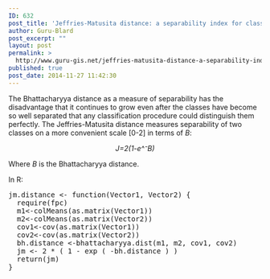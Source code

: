 ```yaml
---
ID: 632
post_title: 'Jeffries-Matusita distance: a separability index for classification'
author: Guru-Blard
post_excerpt: ""
layout: post
permalink: >
  http://www.guru-gis.net/jeffries-matusita-distance-a-separability-index-for-classification/
published: true
post_date: 2014-11-27 11:42:30
---
```

The Bhattacharyya distance as a measure of separability has the disadvantage that it continues to grow even after the classes have become so well separated that any classification procedure could distinguish them perfectly. The Jeffries-Matusita distance measures separability of two classes on a more convenient scale [0-2] in terms of <em>B</em>:

<center>
<em>J=2(1-e^⁻B)</em>
</center>

Where <em>B</em> is the Bhattacharyya distance.

In R:
<pre lang="rsplus">
jm.distance <- function(Vector1, Vector2) {
  require(fpc)
  m1<-colMeans(as.matrix(Vector1))
  m2<-colMeans(as.matrix(Vector2))
  cov1<-cov(as.matrix(Vector1))
  cov2<-cov(as.matrix(Vector2))
  bh.distance <-bhattacharyya.dist(m1, m2, cov1, cov2)
  jm <- 2 * ( 1 - exp ( -bh.distance ) )
  return(jm)
}
</pre>